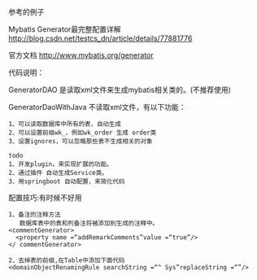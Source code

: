 
参考的例子


Mybatis Generator最完整配置详解
http://blog.csdn.net/testcs_dn/article/details/77881776

官方文档
http://www.mybatis.org/generator


代码说明：

GeneratorDAO  是读取xml文件来生成mybatis相关类的。(不推荐使用)

GeneratorDaoWithJava 不读取xml文件，有以下功能：

    1、可以读取数据库中所有的表，自动生成
    2、可以设置前缀wk_，例如wk_order 生成 order类
    3、设置ignores，可以忽略那些表不生成相关的对象
    
    todo 
    1、开发plugin，来实现扩展的功能。
    2、通过插件 自动生成Service类。
    3、用springboot 自动配置，来简化代码
    
   
    
配置技巧:有时候不好用
   
    1、备注的注释方法
       数据库表中的表和列备注将被添加到生成的注释中。
    <commentGenerator>
      <property name =“addRemarkComments”value =“true”/>
    </ commentGenerator>
    
    2、去掉表的前缀,在Table中添加下面代码
    <domainObjectRenamingRule searchString =“^ Sys”replaceString =“”/>